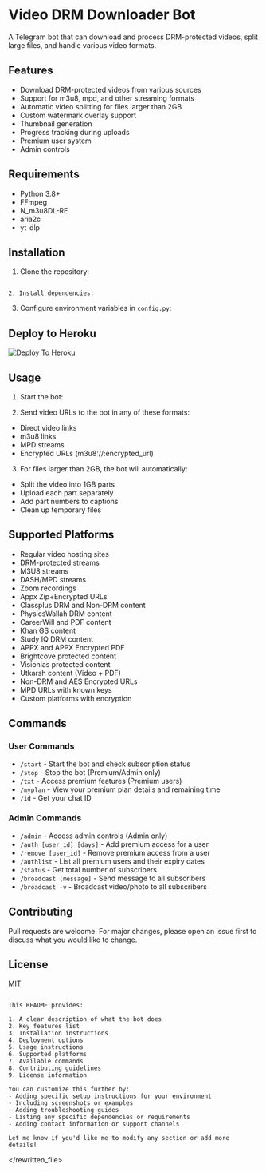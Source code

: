 # Video DRM Downloader Bot

A Telegram bot that can download and process DRM-protected videos, split large files, and handle various video formats.

## Features

- Download DRM-protected videos from various sources
- Support for m3u8, mpd, and other streaming formats
- Automatic video splitting for files larger than 2GB
- Custom watermark overlay support
- Thumbnail generation
- Progress tracking during uploads
- Premium user system
- Admin controls

## Requirements

- Python 3.8+
- FFmpeg
- N_m3u8DL-RE
- aria2c
- yt-dlp

## Installation

1. Clone the repository:

```

2. Install dependencies:

```

3. Configure environment variables in `config.py`:


## Deploy to Heroku

[![Deploy To Heroku](https://www.herokucdn.com/deploy/button.svg)](https://dashboard.heroku.com/new?template=https://github.com/jackSparrowbots/drm3paid)

## Usage

1. Start the bot:

2. Send video URLs to the bot in any of these formats:
- Direct video links
- m3u8 links
- MPD streams
- Encrypted URLs (m3u8://:encrypted_url)

3. For files larger than 2GB, the bot will automatically:
- Split the video into 1GB parts
- Upload each part separately
- Add part numbers to captions
- Clean up temporary files

## Supported Platforms

- Regular video hosting sites
- DRM-protected streams
- M3U8 streams
- DASH/MPD streams
- Zoom recordings
- Appx Zip+Encrypted URLs
- Classplus DRM and Non-DRM content
- PhysicsWallah DRM content
- CareerWill and PDF content
- Khan GS content
- Study IQ DRM content
- APPX and APPX Encrypted PDF
- Brightcove protected content
- Visionias protected content
- Utkarsh content (Video + PDF)
- Non-DRM and AES Encrypted URLs
- MPD URLs with known keys
- Custom platforms with encryption

## Commands

### User Commands
- `/start` - Start the bot and check subscription status
- `/stop` - Stop the bot (Premium/Admin only)
- `/txt` - Access premium features (Premium users)
- `/myplan` - View your premium plan details and remaining time
- `/id` - Get your chat ID

### Admin Commands
- `/admin` - Access admin controls (Admin only)
- `/auth [user_id] [days]` - Add premium access for a user
- `/remove [user_id]` - Remove premium access from a user
- `/authlist` - List all premium users and their expiry dates
- `/status` - Get total number of subscribers
- `/broadcast [message]` - Send message to all subscribers
- `/broadcast -v` - Broadcast video/photo to all subscribers

## Contributing

Pull requests are welcome. For major changes, please open an issue first to discuss what you would like to change.

## License

[MIT](https://choosealicense.com/licenses/mit/)
```

This README provides:

1. A clear description of what the bot does
2. Key features list
3. Installation instructions
4. Deployment options
5. Usage instructions
6. Supported platforms
7. Available commands
8. Contributing guidelines
9. License information

You can customize this further by:
- Adding specific setup instructions for your environment
- Including screenshots or examples
- Adding troubleshooting guides
- Listing any specific dependencies or requirements
- Adding contact information or support channels

Let me know if you'd like me to modify any section or add more details!
```

</rewritten_file>
